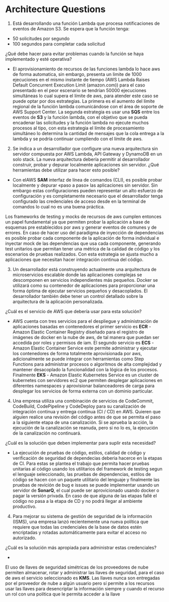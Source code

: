 # Architecture Questions

1. Está desarrollando una función Lambda que procesa notificaciones de eventos de Amazon S3. Se espera que la función tenga: 

- 50 solicitudes por segundo 
- 100 segundos para completar cada solicitud 

¿Qué debe hacer para evitar problemas cuando la función se haya implementado y esté operativa? 


* El aprovisionamiento de recursos de las funciones lambda lo hace aws de forma automatica, sin embargo, presenta un limite de 1000 ejecuciones en el mismo instante de tiempo (AWS Lambda Raises Default Concurrent Execution Limit (amazon.com)) para el caso presentado en el peor escenario se tendrían 50000 ejecuciones simultáneas lo cual supera el límite de aws, para atender este caso se puede optar por dos estrategias. La primera es el aumento del límite regional de la función lambda comunicándose con el área de soporte de AWS Support Center.  La segunda estrategia es usar una **SQS** entre los eventos de **S3** y la función lambda, con el objetivo que se pueda encadenar las solicitudes y la función lambda no ejecute muchos procesos al tipo, con esta estrategia el límite de procesamiento simultáneo lo determina la cantidad de mensajes que la cola entrega a la lambda y se podría continuar cumpliendo con el límite de aws.

2. Se indica a un desarrollador que configure una nueva arquitectura sin servidor compuesta por AWS Lambda, API Gateway y DynamoDB en un solo stack. La nueva arquitectura debería permitir al desarrollador construir, probar y depurar localmente aplicaciones sin servidor. 
¿Qué herramientas debe utilizar para hacer esto posible? 


* Con elAWS **SAM** interfaz de línea de comandos (CLI), es posible probar localmente y depurar «paso a paso» las aplicaciones sin servidor. Sin embargo estas configuraciones pueden representar un alto esfuerzo de configuración y es completamente necesario que el desarrollador tenga configurado las credenciales de acceso desde en la terminal de comandos lo cual no es una buena práctica. 

Los frameworks de testing y mocks de recursos de aws cumplen entonces un papel fundamental ya que permiten probar la aplicación a base de esquemas pre establecidos por aws y generar eventos de comunes y de errores. En caso de hacer uso del paradigma de inyección de dependencias es posible probar cada componente de la aplicación de forma individual e inyectar mock de las dependencias que usa cada componente, generando test unitarios que permitan tener una métrica de la calidad de código y los escenarios de pruebas realizados. Con esta estrategia se ajusta mucho a aplicaciones que necesitan hacer integración continua del código.  

3. Un desarrollador está construyendo actualmente una arquitectura de microservicios escalable donde las aplicaciones complejas se descomponen en servicios independientes más pequeños. Docker se utilizará como su contenedor de aplicaciones para proporcionar una forma óptima de ejecutar servicios pequeños y desacoplados. El desarrollador también debe tener un control detallado sobre la arquitectura de la aplicación personalizada. 

 ¿Cuál es el servicio de AWS que debería usar para esta solución? 

* AWS cuenta con tres servicios para el despliegue y  administración de aplicaciones basadas en contenedores el primer servicio es **ECR** - Amazon Elastic Container Registry diseñado para el registro de imágenes de docker en la nube de aws, de tal manera que puedan ser accedida por roles y permisos de iam. El segundo servicio es **ECS** - Amazon Elastic Container Service este permite administrar y ejecutar los contenedores de forma totalmente aprovisionada por aws, adicionalmente se puede integrar con herramientas como Step Functions para administrar procesos o algoritmos de alta complejidad y mantener desacoplado la funcionalidad con la lógica de los procesos. Finalmente **EKS** - Amazon Elastic Kubernetes Service es un cluster de kubernetes con servidores ec2 que permiten desplegar aplicaciones en diferentes namespaces y aprovisionar balanceadores de carga para desplegar los servicios de forma externa con un dominio particular.

4. Una empresa utiliza una combinación de servicios de CodeCommit, CodeBuild, CodePipeline y CodeDeploy para su canalización de integración continua y entrega continua (CI / CD) en AWS. Quieren que alguien realice una revisión del código antes de que se permita el paso a la siguiente etapa de una canalización. Si se aprueba la acción, la ejecución de la canalización se reanuda, pero si no lo es, la ejecución de la canalización no continuará. 

¿Cuál es la solución que deben implementar para suplir esta necesidad? 

* La ejecución de pruebas de código, estilos, calidad de código y verificación de seguridad de dependecias deberia hacerce en la etapas de CI. Para estas se plantea el trabajo que permita hacer pruebas unitarias al código usando los utilitarios del framework de testing segun el lenguaje seleccionado, las pruebas de dependencias, estilos de código se hacen con un paquete utilitario del lenguaje y finalmente las pruebas de revición de bug e issues se puede implementar usando un servidor de **SonarQ**, el cual puede ser aprovicionado usando docker o pagar la versión privada. En caso de que alguna de las etapas fallé el código no pasa a la etapa de CD y no podrá llegar al ambiente productivo.

4. Para mejorar su sistema de gestión de seguridad de la información (ISMS), una empresa lanzó recientemente una nueva política que requiere que todas las credenciales de la base de datos estén encriptadas y rotadas automáticamente para evitar el acceso no autorizado.  

¿Cuál es la solución más apropiada para administrar estas credenciales?

* 
 El uso de llaves de seguridad simétricas de los proveedores de nube permiten almacenar, rotar y administrar las llaves de seguridad, para el caso de aws el servicio seleccionado es **KMS**. Las llaves nunca son entregadas por el proveedor de nube a algún usuario pero sí permite a  los recursos usar las llaves para desencriptar la información siempre y cuando el recurso un rol con una política que le permita acceder a la llave

